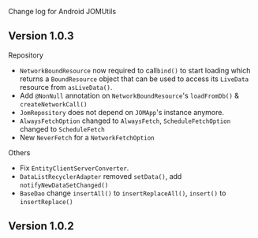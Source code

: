  Change log for Android JOMUtils

## Version 1.0.3

Repository
 * `NetworkBoundResource` now required to call`bind()` to start loading which returns a `BoundResource` object that can be used to access its `LiveData` resource from `asLiveData()`.
 * Add `@NonNull` annotation on `NetworkBoundResource`'s `loadFromDb()` & `createNetworkCall()`
 * `JomRepository` does not depend on `JOMApp`'s instance anymore.
 * `AlwaysFetchOption` changed to `AlwaysFetch`, `ScheduleFetchOption` changed to `ScheduleFetch`
 * New `NeverFetch` for a `NetworkFetchOption`
 
Others
 * Fix `EntityClientServerConverter`.
 * `DataListRecyclerAdapter` removed `setData()`, add `notifyNewDataSetChanged()`
 * `BaseDao` change `insertAll()` to `insertReplaceAll()`, `insert()` to `insertReplace()`

## Version 1.0.2
